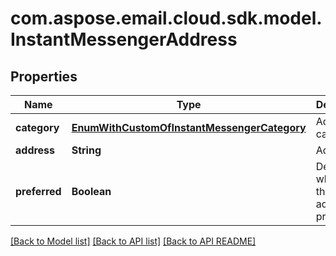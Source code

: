 
# com.aspose.email.cloud.sdk.model.InstantMessengerAddress

## Properties
Name | Type | Description | Notes
------------ | ------------- | ------------- | -------------
**category** | [**EnumWithCustomOfInstantMessengerCategory**](EnumWithCustomOfInstantMessengerCategory.md) | Address category.              |  [optional]
**address** | **String** | Address.              |  [optional]
**preferred** | **Boolean** | Determines whether this address is preferred.              | 


    
    


    
    


    
    


[[Back to Model list]](README.md#documentation-for-models) [[Back to API list]](README.md#documentation-for-api-endpoints) [[Back to API README]](README.md)

